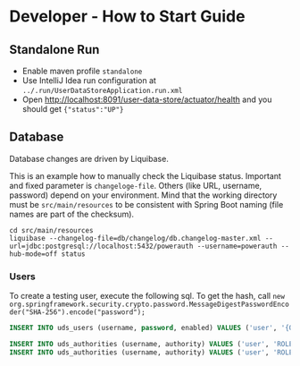 # Developer - How to Start Guide


## Standalone Run

- Enable maven profile `standalone`
- Use IntelliJ Idea run configuration at `../.run/UserDataStoreApplication.run.xml`
- Open [http://localhost:8091/user-data-store/actuator/health](http://localhost:8091/user-data-store/actuator/health) and you should get `{"status":"UP"}`


## Database

Database changes are driven by Liquibase.

This is an example how to manually check the Liquibase status.
Important and fixed parameter is `changeloge-file`.
Others (like URL, username, password) depend on your environment.
Mind that the working directory must be `src/main/resources` to be consistent with Spring Boot naming (file names are part of the checksum).

```shell
cd src/main/resources
liquibase --changelog-file=db/changelog/db.changelog-master.xml --url=jdbc:postgresql://localhost:5432/powerauth --username=powerauth --hub-mode=off status
```


### Users

To create a testing user, execute the following sql.
To get the hash, call `new org.springframework.security.crypto.password.MessageDigestPasswordEncoder("SHA-256").encode("password");` 

```sql
INSERT INTO uds_users (username, password, enabled) VALUES ('user', '{O35pWc2gYBen1x6fdP8jxc4knxkOdwwhW4nobRrZ/m4=}ce0f5a243469ffe3371432b2c6970d33ef0403fc3a839b1d19c19d395ff53695', true);

INSERT INTO uds_authorities (username, authority) VALUES ('user', 'ROLE_READ');
INSERT INTO uds_authorities (username, authority) VALUES ('user', 'ROLE_WRITE');
```
